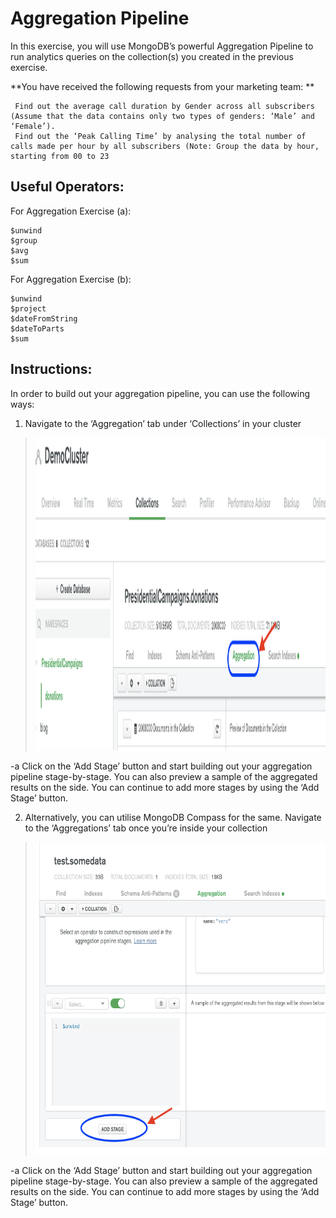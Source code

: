 # Aggregation Pipeline

In this exercise, you will use MongoDB’s powerful Aggregation Pipeline to run analytics queries on the collection(s) you created in the previous exercise. 

**You have received the following requests from your marketing team: **
```
 Find out the average call duration by Gender across all subscribers (Assume that the data contains only two types of genders: ‘Male’ and ‘Female’).
 Find out the ‘Peak Calling Time’ by analysing the total number of calls made per hour by all subscribers (Note: Group the data by hour, starting from 00 to 23
```

## Useful Operators:

For Aggregation Exercise (a):

```
$unwind
$group
$avg
$sum
```

For Aggregation Exercise (b):

```
$unwind
$project
$dateFromString
$dateToParts
$sum
```

## Instructions:

In order to build out your aggregation pipeline, you can use the following ways:
1. Navigate to the ‘Aggregation’ tab under ‘Collections’ in your cluster 

> <img src="./images/Aggregation.png" height="500">

   -a Click on the ‘Add Stage’ button and start building out your aggregation pipeline stage-by-stage. You can also preview a sample of the aggregated results on the side. You can continue to add more stages by using the ‘Add Stage’ button.

2. Alternatively, you can utilise MongoDB Compass for the same. Navigate to the ‘Aggregations’ tab once you’re inside your collection

> <img src="./images/Aggregation2.png" height="500">

   -a Click on the ‘Add Stage’ button and start building out your aggregation pipeline stage-by-stage. You can also preview a sample of the aggregated results on the side. You can continue to add more stages by using the ‘Add Stage’ button.
